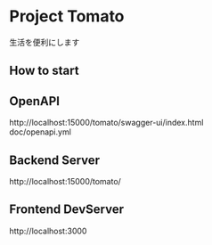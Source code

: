 # Project Tomato
生活を便利にします


## How to start

## OpenAPI
http://localhost:15000/tomato/swagger-ui/index.html  
doc/openapi.yml

## Backend Server
http://localhost:15000/tomato/

## Frontend DevServer
http://localhost:3000
